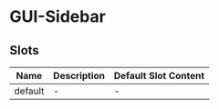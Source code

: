 # GUI-Sidebar

## Slots

<!-- @vuese:GUI-Sidebar:slots:start -->
|Name|Description|Default Slot Content|
|---|---|---|
|default|-|-|

<!-- @vuese:GUI-Sidebar:slots:end -->


